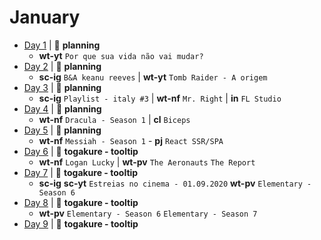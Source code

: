 # January

- [Day 1](01-01-2020.md) | :bookmark_tabs: **planning**
  - **wt-yt** `Por que sua vida não vai mudar?`
- [Day 2](01-02-2020.md) | :bookmark_tabs: **planning**
  - **sc-ig** `B&A keanu reeves` | **wt-yt** `Tomb Raider - A origem`
- [Day 3](01-03-2020.md) | :bookmark_tabs: **planning**
  - **sc-ig** `Playlist - italy #3` | **wt-nf** `Mr. Right` | **in** `FL Studio`
- [Day 4](01-04-2020.md) | :bookmark_tabs: **planning**
  - **wt-nf** `Dracula - Season 1` | **cl** `Biceps`
- [Day 5](01-05-2020.md) | :bookmark_tabs: **planning**
  - **wt-nf** `Messiah - Season 1` - **pj** `React SSR/SPA`
- [Day 6](01-06-2020.md) | :microscope: **togakure - tooltip**
  - **wt-nf** `Logan Lucky` | **wt-pv** `The Aeronauts` `The Report`
- [Day 7](01-07-2020.md) | :microscope: **togakure - tooltip**
  - **sc-ig** **sc-yt** `Estreias no cinema - 01.09.2020` **wt-pv** `Elementary - Season 6`
- [Day 8](01-08-2020.md) | :microscope: **togakure - tooltip**
  - **wt-pv** `Elementary - Season 6` `Elementary - Season 7`
- [Day 9](01-09-2020.md) | :microscope: **togakure - tooltip**
  